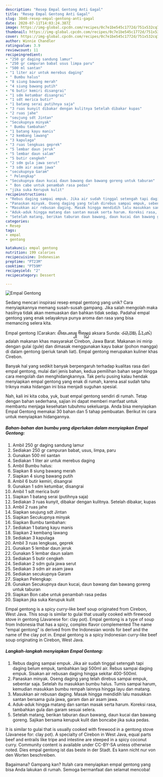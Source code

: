 ```yaml
---
description: "Resep Empal Gentong Anti Gagal"
title: "Resep Empal Gentong Anti Gagal"
slug: 3848-resep-empal-gentong-anti-gagal
date: 2020-07-11T14:03:24.387Z
image: https://img-global.cpcdn.com/recipes/0c7e1be545c1772d/751x532cq70/empal-gentong-foto-resep-utama.jpg
thumbnail: https://img-global.cpcdn.com/recipes/0c7e1be545c1772d/751x532cq70/empal-gentong-foto-resep-utama.jpg
cover: https://img-global.cpcdn.com/recipes/0c7e1be545c1772d/751x532cq70/empal-gentong-foto-resep-utama.jpg
author: Winnie Chandler
ratingvalue: 3.9
reviewcount: 11
recipeingredient:
- "250 gr daging sandung lamur"
- "250 gr campuran babat usus limpa paru"
- "500 ml santan"
- "1 liter air untuk merebus daging"
- " Bumbu halus"
- "8 siung bawang merah"
- "4 siung bawang putih"
- "6 butir kemiri disangrai"
- "1 sdm ketumbar disangrai"
- "1 sdt merica butir"
- "1 batang serai putihnya saja"
- "3 ruas kunyit dibakar dengan kulitnya Setelah dibakar kupas"
- "2 ruas jahe"
- "seujung sdt Jintan"
- "Secukupnya minyak"
- " Bumbu tambahan"
- "1 batang kayu manis"
- "2 kembang lawang"
- "3 kapulaga"
- "3 ruas lengkuas geprek"
- "5 lembar daun jeruk"
- "5 lembar daun salam"
- "5 butir cengkeh"
- "2 sdm gula jawa serut"
- "3 sdm air asam jawa"
- "secukupnya Garam"
- " Pelengkap"
- "Secukupnya daun kucai daun bawang dan bawang goreng untuk taburan"
- " Bon cabe untuk penambah rasa pedas"
- "jika suka Kerupuk kulit"
recipeinstructions:
- "Rebus daging sampai empuk. Jika air sudah tinggal setengah tapi daging belum empuk, tambahkan lagi 500ml air. Rebus sampai daging empuk. Sisakan air rebusan daging hingga sekitar 400-500ml."
- "Panaskan minyak. Oseng daging yang telah direbus sampai empuk, sebentar saja. Setelah itu masukkan bumbu halus. Tumis sampai harum, kemudian masukkan bumbu rempah lainnya hingga layu dan matang."
- "Masukkan air rebusan daging. Masak hingga mendidih lalu masukkan santan bersama gula jawa, garam dan air asam jawa."
- "Aduk-aduk hingga matang dan santan masak serta harum. Koreksi rasa, tambahkan gula dan garam sesuai selera."
- "Setelah matang, berikan taburan daun bawang, daun kucai dan bawang goreng. Sajikan bersama kerupuk kulit dan boncabe jika suka pedas."
categories:
- Resep
tags:
- empal
- gentong

katakunci: empal gentong 
nutrition: 199 calories
recipecuisine: Indonesian
preptime: "PT23M"
cooktime: "PT59M"
recipeyield: "2"
recipecategory: Dessert

---
```



![Empal Gentong](https://img-global.cpcdn.com/recipes/0c7e1be545c1772d/751x532cq70/empal-gentong-foto-resep-utama.jpg)

Sedang mencari inspirasi resep empal gentong yang unik? Cara menyiapkannya memang susah-susah gampang. Jika salah mengolah maka hasilnya tidak akan memuaskan dan bahkan tidak sedap. Padahal empal gentong yang enak selayaknya punya aroma dan rasa yang bisa memancing selera kita.

Empal gentong (Carakan: ꦲꦼꦩ꧀ꦥꦭ꧀ ꦒꦼꦤ꧀ꦛꦺꦴꦁ aksara Sunda: ᮈᮙ᮪ᮕᮜ᮪ ᮍᮨᮔ᮪ᮒᮧᮀ) adalah makanan khas masyarakat Cirebon, Jawa Barat. Makanan ini mirip dengan gulai (gule) dan dimasak menggunakan kayu bakar (pohon mangga) di dalam gentong (periuk tanah liat). Empal gentong merupakan kuliner khas Cirebon.

Banyak hal yang sedikit banyak berpengaruh terhadap kualitas rasa dari empal gentong, mulai dari jenis bahan, kedua pemilihan bahan segar hingga cara mengolah dan menghidangkannya. Tak perlu pusing kalau hendak menyiapkan empal gentong yang enak di rumah, karena asal sudah tahu triknya maka hidangan ini bisa menjadi suguhan spesial.


Nah, kali ini kita coba, yuk, buat empal gentong sendiri di rumah. Tetap dengan bahan sederhana, sajian ini dapat memberi manfaat untuk membantu menjaga kesehatan tubuhmu sekeluarga. Anda bisa menyiapkan Empal Gentong memakai 30 bahan dan 5 tahap pembuatan. Berikut ini cara untuk menyiapkan hidangannya.

<!--inarticleads1-->

##### Bahan-bahan dan bumbu yang diperlukan dalam menyiapkan Empal Gentong:

1. Ambil 250 gr daging sandung lamur
1. Sediakan 250 gr campuran babat, usus, limpa, paru
1. Gunakan 500 ml santan
1. Sediakan 1 liter air untuk merebus daging
1. Ambil  Bumbu halus:
1. Siapkan 8 siung bawang merah
1. Siapkan 4 siung bawang putih
1. Ambil 6 butir kemiri, disangrai
1. Gunakan 1 sdm ketumbar, disangrai
1. Ambil 1 sdt merica butir
1. Siapkan 1 batang serai (putihnya saja)
1. Sediakan 3 ruas kunyit, dibakar dengan kulitnya. Setelah dibakar, kupas
1. Ambil 2 ruas jahe
1. Siapkan seujung sdt Jintan
1. Siapkan Secukupnya minyak
1. Siapkan  Bumbu tambahan:
1. Sediakan 1 batang kayu manis
1. Siapkan 2 kembang lawang
1. Sediakan 3 kapulaga
1. Ambil 3 ruas lengkuas, geprek
1. Gunakan 5 lembar daun jeruk
1. Gunakan 5 lembar daun salam
1. Sediakan 5 butir cengkeh
1. Sediakan 2 sdm gula jawa serut
1. Sediakan 3 sdm air asam jawa
1. Sediakan secukupnya Garam
1. Siapkan  Pelengkap:
1. Gunakan Secukupnya daun kucai, daun bawang dan bawang goreng untuk taburan
1. Siapkan  Bon cabe untuk penambah rasa pedas
1. Siapkan jika suka Kerupuk kulit


Empal gentong is a spicy curry-like beef soup originated from Cirebon, West Java. This soup is similar to gulai that usually cooked with firewood stove in gentong (Javanese for: clay pot). Empal gentong is a type of soup from Indonesia that has a spicy, complex flavor complemented The name &#34;empal gentong&#34; is derived from the Indonesian words for beef and the name of the clay pot in. Empal gentong is a spicy Indonesian curry-like beef soup originating in Cirebon, West Java. 

<!--inarticleads2-->

##### Langkah-langkah menyiapkan Empal Gentong:

1. Rebus daging sampai empuk. Jika air sudah tinggal setengah tapi daging belum empuk, tambahkan lagi 500ml air. Rebus sampai daging empuk. Sisakan air rebusan daging hingga sekitar 400-500ml.
1. Panaskan minyak. Oseng daging yang telah direbus sampai empuk, sebentar saja. Setelah itu masukkan bumbu halus. Tumis sampai harum, kemudian masukkan bumbu rempah lainnya hingga layu dan matang.
1. Masukkan air rebusan daging. Masak hingga mendidih lalu masukkan santan bersama gula jawa, garam dan air asam jawa.
1. Aduk-aduk hingga matang dan santan masak serta harum. Koreksi rasa, tambahkan gula dan garam sesuai selera.
1. Setelah matang, berikan taburan daun bawang, daun kucai dan bawang goreng. Sajikan bersama kerupuk kulit dan boncabe jika suka pedas.


It is similar to gulai that is usually cooked with firewood in a gentong stove (Javanese for: clay pot). A specialty of Cirebon in West Java, equal parts beef and entrails like tripe and intestine are steeped in a spicy coconut curry. Community content is available under CC-BY-SA unless otherwise noted. Dies empal gentong ist das beste in der Stadt. Es kann nicht nur von den Worten beschreiben. 

Bagaimana? Gampang kan? Itulah cara menyiapkan empal gentong yang bisa Anda lakukan di rumah. Semoga bermanfaat dan selamat mencoba!
